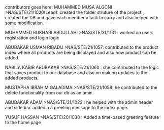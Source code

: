 contributors goes here:
MUHAMMED MUSA ALGONI   >NAS/STE/21/1020(Lead): created the folder struture of the project , created the DB and gave each member a task to carry and also helped with some modification.

MUHAMMED BUKHARI ABDULLAHI >NAS/STE/21/1131 :  worked on users registration and login logic

ABUBAKAR USMAN RIBADU >NAS/STE/21/1057: contributed to the product index where all products are being displayed and also how product can be added.

NABILA KABIR ABUBAKAR >NAS/STE/21/1060 : she contributed to the logic that saves product to our database and also on making updates to the added products.

MUSTAPHA IBRAHIM GALADIMA >NAS/STE/21/1058: he contributed to the delete functionality from our db as an amin.

ABUBAKAR ADAM >NAS/STE/21/1022 : he helped  with the admin header and side bar.
added a a greeting message to the index page.

YUSUF HASSAN >NAS/STE/20/1038 : Added a time-based greeting feature to the home page
